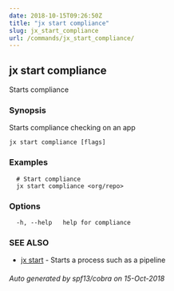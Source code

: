```yaml
---
date: 2018-10-15T09:26:50Z
title: "jx start compliance"
slug: jx_start_compliance
url: /commands/jx_start_compliance/
---
```

## jx start compliance

Starts compliance

### Synopsis

Starts compliance checking on an app

```
jx start compliance [flags]
```

### Examples

```
  # Start compliance
  jx start compliance <org/repo>
```

### Options

```
  -h, --help   help for compliance
```

### SEE ALSO

* [jx start](/commands/jx_start/)	 - Starts a process such as a pipeline

###### Auto generated by spf13/cobra on 15-Oct-2018
